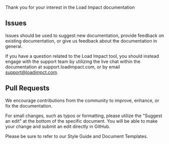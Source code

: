 Thank you for your interest in the Load Impact documentation


## Issues

Issues should be used to suggest new documentation, provide feedback on existing documentation,
or give us feedback about the documentation in general.

If you have a question related to the Load Impact tool, you should instead engage
with the support team by utilizing the live chat within the documentation at
support.loadimpact.com, or by email support@loadimpct.com.


## Pull Requests

We encourage contributions from the community to improve, enhance, or fix the
documentation.

For small changes, such as typos or formatting, please utilize the
"Suggest an edit" at the bottom of the specific document. You will be able to
make your change and submit an edit directly in GitHub.

Please be sure to refer to our Style Guide and Document Templates.
